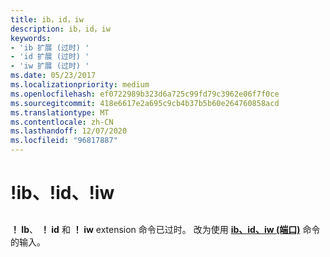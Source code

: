 ```yaml
---
title: ib，id，iw
description: ib，id，iw
keywords:
- 'ib 扩展 (过时) '
- 'id 扩展 (过时) '
- 'iw 扩展 (过时) '
ms.date: 05/23/2017
ms.localizationpriority: medium
ms.openlocfilehash: ef0722989b323d6a725c99fd79c3962e06f7f0ce
ms.sourcegitcommit: 418e6617e2a695c9cb4b37b5b60e264760858acd
ms.translationtype: MT
ms.contentlocale: zh-CN
ms.lasthandoff: 12/07/2020
ms.locfileid: "96817887"
---
```

# <a name="ib-id-iw"></a>!ib、!id、!iw


## <span id="ddk__i__dbg"></span><span id="DDK__I__DBG"></span>


**！ Ib**、 **！ id** 和 **！ iw** extension 命令已过时。 改为使用 [**ib、id、iw (端口)**](ib--iw--id--input-from-port-.md) 命令的输入。

 

 





